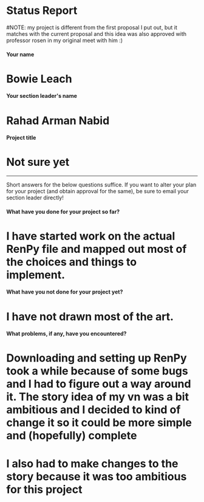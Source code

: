 # Status Report

#NOTE: my project is different from the first proposal I put out, but it matches with the current proposal and this idea was also approved with professor rosen in my original meet with him :)

#### Your name

# Bowie Leach

#### Your section leader's name

# Rahad Arman Nabid

#### Project title

# Not sure yet

***

Short answers for the below questions suffice. If you want to alter your plan for your project (and obtain approval for the same), be sure to email your section leader directly!

#### What have you done for your project so far?

# I have started work on the actual RenPy file and mapped out most of the choices and things to implement.

#### What have you not done for your project yet?

# I have not drawn most of the art.

#### What problems, if any, have you encountered?

# Downloading and setting up RenPy took a while because of some bugs and I had to figure out a way around it. The story idea of my vn was a bit ambitious and I decided to kind of change it so it could be more simple and (hopefully) complete
# I also had to make changes to the story because it was too ambitious for this project
